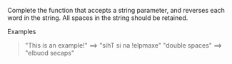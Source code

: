 Complete the function that accepts a string parameter, and reverses each word in the string. All spaces in the string should be retained.

Examples

> "This is an example!" ==> "sihT si na !elpmaxe"
> "double spaces" ==> "elbuod secaps"
